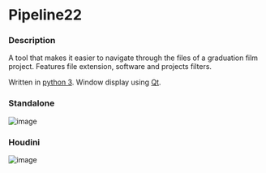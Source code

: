 # Pipeline22

### Description
A tool that makes it easier to navigate through the files of a graduation film project.
Features file extension, software and projects filters.

Written in [python 3](https://docs.python.org/3.7/tutorial/index.html). Window display using [Qt](https://doc.qt.io/). 

### Standalone
![image](https://user-images.githubusercontent.com/75834639/211282334-7922050c-3dfd-4821-a01a-f776fd362df0.png)

### Houdini
![image](https://user-images.githubusercontent.com/75834639/211282962-90b1ade3-ba88-41a5-a245-e7bbde6fb1db.png)

